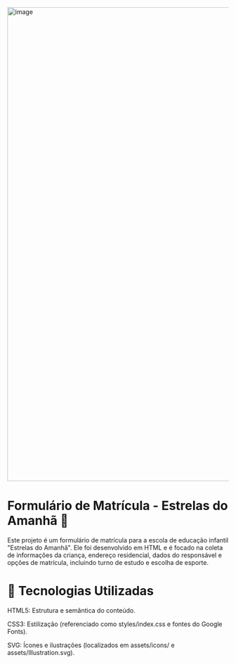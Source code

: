 <img width="1919" height="1079" alt="image" src="https://github.com/user-attachments/assets/fa464dd8-383d-4c57-a6c9-3434f529d673" />


# Formulário de Matrícula - Estrelas do Amanhã 🌟

Este projeto é um formulário de matrícula para a escola de educação infantil "Estrelas do Amanhã". Ele foi desenvolvido em HTML e é focado na coleta de informações da criança, endereço residencial, dados do responsável e opções de matrícula, incluindo turno de estudo e escolha de esporte.

 # 🚀 Tecnologias Utilizadas

HTML5: Estrutura e semântica do conteúdo.

CSS3: Estilização (referenciado como styles/index.css e fontes do Google Fonts).

SVG: Ícones e ilustrações (localizados em assets/icons/ e assets/Illustration.svg).
